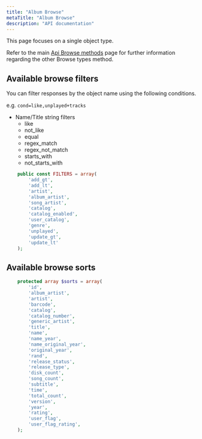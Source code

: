 ```yaml
---
title: "Album Browse"
metaTitle: "Album Browse"
description: "API documentation"
---
```


This page focuses on a single object type.

Refer to the main [Api Browse methods](https://ampache.org/api/api-browse) page for further information regarding the other Browse types method.

## Available browse filters

You can filter responses by the object name using the following conditions.

e.g. `cond=like,unplayed+tracks`

* Name/Title string filters
  * like
  * not_like
  * equal
  * regex_match
  * regex_not_match
  * starts_with
  * not_starts_with

```PHP
    public const FILTERS = array(
        'add_gt',
        'add_lt',
        'artist',
        'album_artist',
        'song_artist',
        'catalog',
        'catalog_enabled',
        'user_catalog',
        'genre',
        'unplayed',
        'update_gt',
        'update_lt'
    );
```

## Available browse sorts

```PHP
    protected array $sorts = array(
        'id',
        'album_artist',
        'artist',
        'barcode',
        'catalog',
        'catalog_number',
        'generic_artist',
        'title',
        'name',
        'name_year',
        'name_original_year',
        'original_year',
        'rand',
        'release_status',
        'release_type',
        'disk_count',
        'song_count',
        'subtitle',
        'time',
        'total_count',
        'version',
        'year',
        'rating',
        'user_flag',
        'user_flag_rating',
    );
```
